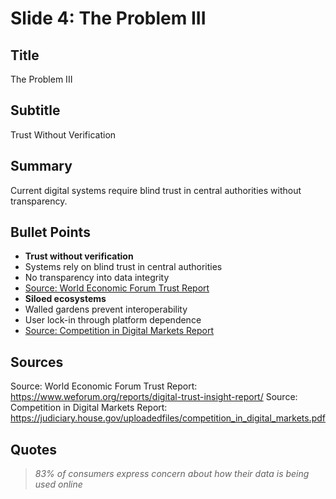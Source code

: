 # Slide 4: The Problem III

## Title
The Problem III

## Subtitle
Trust Without Verification

## Summary
Current digital systems require blind trust in central authorities without transparency.

## Bullet Points
- **Trust without verification**
- Systems rely on blind trust in central authorities
- No transparency into data integrity
- [Source: World Economic Forum Trust Report](https://www.weforum.org/reports/digital-trust-insight-report/)
- **Siloed ecosystems**
- Walled gardens prevent interoperability
- User lock-in through platform dependence
- [Source: Competition in Digital Markets Report](https://judiciary.house.gov/uploadedfiles/competition_in_digital_markets.pdf)

## Sources
Source: World Economic Forum Trust Report: https://www.weforum.org/reports/digital-trust-insight-report/
Source: Competition in Digital Markets Report: https://judiciary.house.gov/uploadedfiles/competition_in_digital_markets.pdf

## Quotes
> *83% of consumers express concern about how their data is being used online*

